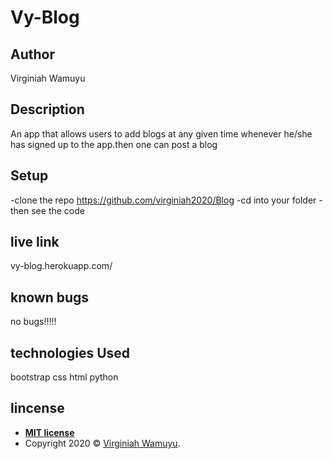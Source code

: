 # Vy-Blog

## Author 

Virginiah Wamuyu

## Description
 An app  that allows users to add blogs at any given time whenever he/she has signed up to the app.then one can post a blog

 ## Setup

 -clone the repo https://github.com/virginiah2020/Blog
 -cd into your folder
 -then see the code

 ## live link

 vy-blog.herokuapp.com/

 ## known bugs

 no bugs!!!!!

 ## technologies Used
 bootstrap
 css
 html
 python

## lincense
- **[MIT license](http://opensource.org/licenses/mit-license.php)**
- Copyright 2020 © <a href="#" target="_blank">Virginiah Wamuyu</a>.

